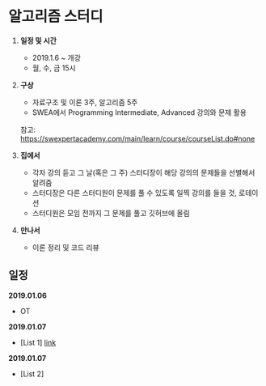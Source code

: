 # 알고리즘 스터디

1. **일정 및 시간**

   * 2019.1.6 ~ 개강
   * 월, 수, 금 15시

2. **구상**

   * 자료구조 및 이론 3주, 알고리즘 5주
   * SWEA에서 Programming Intermediate, Advanced 강의와 문제 활용

   참고: https://swexpertacademy.com/main/learn/course/courseList.do#none

3. **집에서**

   * 각자 강의 듣고 그 날(혹은 그 주) 스터디장이 해당 강의의 문제들을 선별해서 알려줌
   * 스터디장은 다른 스터디원이 문제를 풀 수 있도록 일찍 강의를 들을 것, 로테이션
   * 스터디원은 모임 전까지 그 문제를 풀고 깃허브에 올림

4. **만나서**

   * 이론 정리 및 코드 리뷰
   
 
## 일정 ##

**2019.01.06**

* OT

**2019.01.07**

* [List 1] [link](https://swexpertacademy.com/main/learn/course/subjectDetail.do?courseId=AVuPDN86AAXw5UW6&subjectId=AWOVFCzaqeUDFAWg)

**2019.01.07**

* [List 2]
